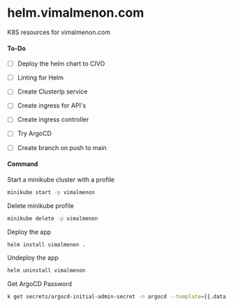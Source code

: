 # helm.vimalmenon.com
K8S resources for vimalmenon.com


#### To-Do
- [ ] Deploy the helm chart to CIVO
- [ ] Linting for Helm
- [ ] Create ClusterIp service
- [ ] Create ingress for API's
- [ ] Create ingress controller
- [ ] Try ArgoCD
- [ ] Create branch on push to main


#### Command
Start a minikube cluster with a profile
```sh
minikube start -p vimalmenon
```
Delete minikube profile
```sh
minikube delete -p vimalmenon
```
Deploy the app
```sh
helm install vimalmenon .
```
Undeploy the app
```sh
helm uninstall vimalmenon
```
Get ArgoCD Password
```sh
k get secrets/argocd-initial-admin-secret -n argocd --template={{.data.password}}| base64 -d
```
